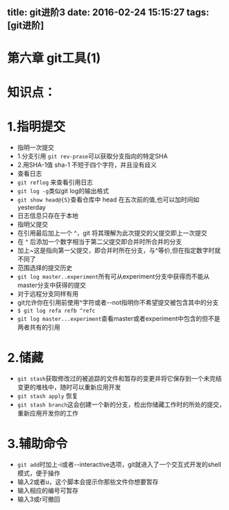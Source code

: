 title: git进阶3
date: 2016-02-24 15:15:27
tags: [git进阶]
---
# 第六章 git工具(1)

# 知识点：
# 1.指明提交
 - 指明一次提交
  - 1.分支引用 `git rev-prase`可以获取分支指向的特定SHA
  - 2.用SHA-1值   sha-1 不短于四个字符，并且没有歧义
 - 查看日志
  - `git reflog` 来查看引用日志
  - `git log -g`类似git log的输出格式
  - `git show head@{5}`查看仓库中 head 在五次前的值,也可以加时间如yesterday
  - 日志信息只存在于本地
 - 指明父提交
  - 在引用最后加上一个 ^，git 将其理解为此次提交的父提交即上一次提交
  - 在 ^ 后添加一个数字相当于第二父提交即合并时所合并的分支
  - 加上~这是指向第一父提交，即合并时所在分支，与^等价,但在指定数字时就不同了
 - 范围选择的提交历史
  - `git log master..experiment`所有可从experiment分支中获得而不能从master分支中获得的提交
  - 对于远程分支同样有用
  - git允许你在引用前使用^字符或者--not指明你不希望提交被包含其中的分支
  - `$ git log refa refb ^refc`
  - `git log master...experiment`查看master或者experiment中包含的但不是两者共有的引用 
# 2.储藏
 - `git stash`获取修改过的被追踪的文件和暂存的变更并将它保存到一个未完结变更的堆栈中，随时可以重新应用开发
 - `git stash apply` 恢复
 - `git stash branch`这会创建一个新的分支，检出你储藏工作时的所处的提交，重新应用开发你的工作
# 3.辅助命令
 - `git add`时加上-i或者--interactive选项，git就进入了一个交互式开发的shell模式，便于操作
  - 输入2或者u，这个脚本会提示你那些文件你想要暂存
  - 输入相应的编号可暂存
  - 输入3或r可撤回

